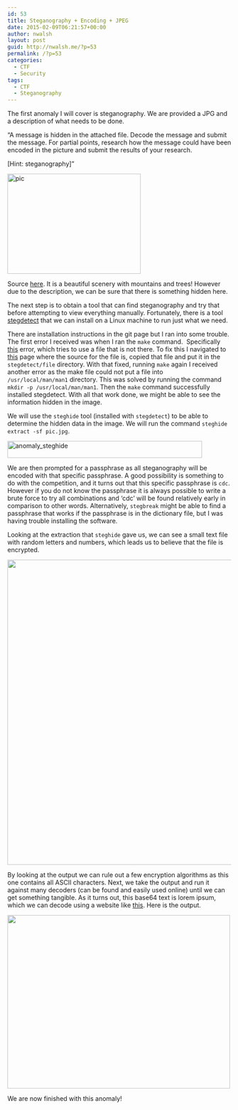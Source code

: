 ```yaml
---
id: 53
title: Steganography + Encoding + JPEG
date: 2015-02-09T06:21:57+00:00
author: nwalsh
layout: post
guid: http://nwalsh.me/?p=53
permalink: /?p=53
categories:
  - CTF
  - Security
tags:
  - CTF
  - Steganography
---
```

The first anomaly I will cover is steganography. We are provided a JPG and a description of what needs to be done.

&#8220;A message is hidden in the attached file. Decode the message and submit the message. For partial points, research how the message could have been encoded in the picture and submit the results of your research.

[Hint: steganography]&#8221;

[<img class="alignnone size-medium wp-image-34" src="https://nwalsh.me/wp-content/uploads/2015/02/pic-300x225.jpg" alt="pic" width="300" height="225" srcset="https://nwalsh.me/wp-content/uploads/2015/02/pic-300x225.jpg 300w, https://nwalsh.me/wp-content/uploads/2015/02/pic-1024x768.jpg 1024w, https://nwalsh.me/wp-content/uploads/2015/02/pic-624x468.jpg 624w" sizes="(max-width: 300px) 100vw, 300px" />](https://nwalsh.me/wp-content/uploads/2015/02/pic.jpg)

Source [here](http://nwalsh.me/wp-content/uploads/2015/02/pic.jpg). It is a beautiful scenery with mountains and trees! However due to the description, we can be sure that there is something hidden here.

The next step is to obtain a tool that can find steganography and try that before attempting to view everything manually. Fortunately, there is a tool <a title="stegdetect" href="https://github.com/abeluck/stegdetect" target="_blank">stegdetect</a> that we can install on a Linux machine to run just what we need.

There are installation instructions in the git page but I ran into some trouble. The first error I received was when I ran the `make` command.  Specifically <a href="https://github.com/abeluck/stegdetect/issues/2" target="_blank">this</a> error, which tries to use a file that is not there. To fix this I navigated to <a href="https://github.com/file/file/blob/master/magic/Magdir/varied.out" target="_blank">this</a> page where the source for the file is, copied that file and put it in the `stegdetect/file` directory. With that fixed, running `make` again I received another error as the make file could not put a file into `/usr/local/man/man1` directory. This was solved by running the command `mkdir -p /usr/local/man/man1`. Then the `make` command successfully installed stegdetect. With all that work done, we might be able to see the information hidden in the image.

We will use the `steghide` tool (installed with `stegdetect`) to be able to determine the hidden data in the image. We will run the command `steghide extract -sf pic.jpg`.

[<img class="alignnone  wp-image-41" src="https://nwalsh.me/wp-content/uploads/2015/02/anomaly_steghide-300x26.png" alt="anomaly_steghide" width="438" height="38" srcset="https://nwalsh.me/wp-content/uploads/2015/02/anomaly_steghide-300x26.png 300w, https://nwalsh.me/wp-content/uploads/2015/02/anomaly_steghide.png 367w" sizes="(max-width: 438px) 100vw, 438px" />](https://nwalsh.me/wp-content/uploads/2015/02/anomaly_steghide.png)

We are then prompted for a passphrase as all steganography will be encoded with that specific passphrase. A good possibility is something to do with the competition, and it turns out that this specific passphrase is `cdc`. However if you do not know the passphrase it is always possible to write a brute force to try all combinations and &#8216;cdc&#8217; will be found relatively early in comparison to other words. Alternatively, `stegbreak` might be able to find a passphrase that works if the passphrase is in the dictionary file, but I was having trouble installing the software.

Looking at the extraction that `steghide` gave us, we can see a small text file with random letters and numbers, which leads us to believe that the file is encrypted.

<img class="alignnone" src="https://nwalsh.me/wp-content/uploads/2015/02/anomaly_base64.png" alt="" width="615" height="686" />

By looking at the output we can rule out a few encryption algorithms as this one contains all ASCII characters. Next, we take the output and run it against many decoders (can be found and easily used online) until we can get something tangible. As it turns out, this base64 text is lorem ipsum, which we can decode using a website like [this](https://www.base64encode.org/enc/crack/). Here is the output.

<img class="alignnone" src="https://nwalsh.me/wp-content/uploads/2015/02/lorem_ipsum.png" alt="" width="501" height="390" />

We are now finished with this anomaly!